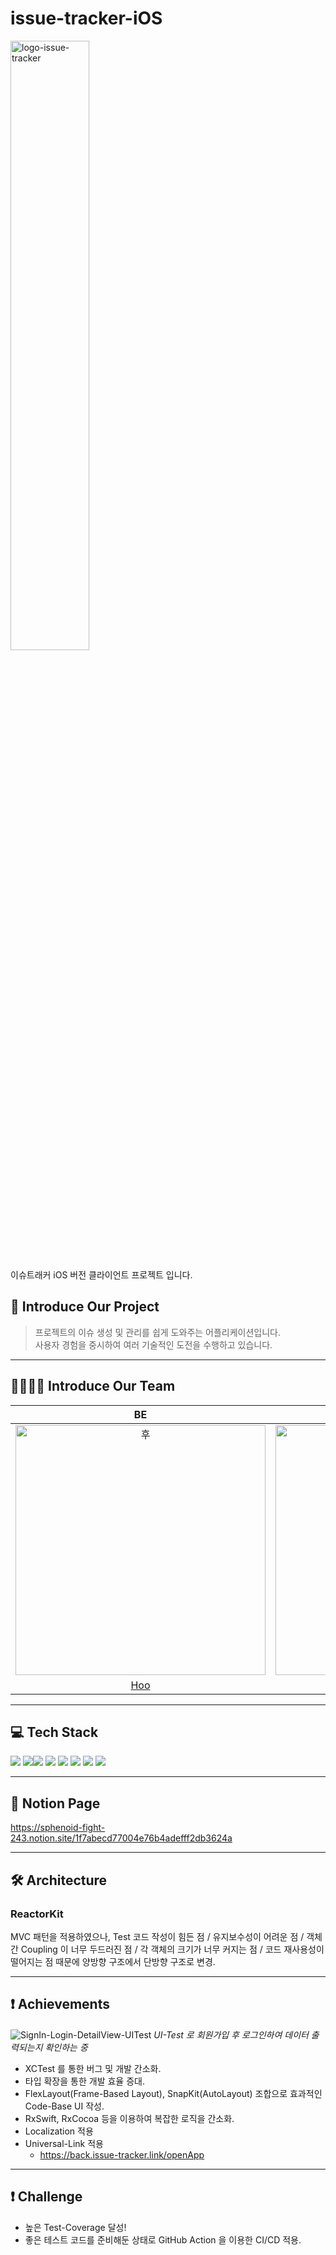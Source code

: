 # issue-tracker-iOS

<img src="https://user-images.githubusercontent.com/29879110/188896648-bceb2ec8-8f58-4648-b360-1e1d614d2ca9.png" style="width: 50%; height=50%" alt="logo-issue-tracker"/>

이슈트래커 iOS 버전 클라이언트 프로젝트 입니다.

## 📝 Introduce Our Project

> 프로젝트의 이슈 생성 및 관리를 쉽게 도와주는 어플리케이션입니다.<br/>
> 사용자 경험을 중시하여 여러 기술적인 도전을 수행하고 있습니다.

---

## 👨‍👩‍👧‍👦 Introduce Our Team

|                                          BE                                           |                                           BE                                           |                                          iOS                                          |                                           FE                                           |                                           FE                                            |
|:-------------------------------------------------------------------------------------:|:--------------------------------------------------------------------------------------:|:-------------------------------------------------------------------------------------:|:--------------------------------------------------------------------------------------:|:---------------------------------------------------------------------------------------:|
| <img src="https://avatars.githubusercontent.com/u/68011320?v=4" width=400px alt="후"/> | <img src="https://avatars.githubusercontent.com/u/29879110?v=4" width=400px alt="아더"/> | <img src="https://avatars.githubusercontent.com/u/65931336?v=4" width=400px alt="벡"/> | <img src="https://avatars.githubusercontent.com/u/85747667?v=4" width=400px alt="도비"/> | <img src="https://avatars.githubusercontent.com/u/92701121?v=4" width=400px alt="도토리"/> |
|                           [Hoo](https://github.com/who-hoo)                           |                           [Ader](https://github.com/ak2j38)                            |                        [Beck](https://github.com/SangHwi-Back)                        |                        [Dobby](https://github.com/JiminKim-dev)                        |                          [Dotori](https://github.com/mogooee)                           |

---

## 💻 Tech Stack

<img src="https://img.shields.io/badge/-Swift-red"/> <img src="https://img.shields.io/badge/UI-SnapKit-yellowgreen"/><img src="https://img.shields.io/badge/UI-FlexLayout-yellowgreen"> <img src="https://img.shields.io/badge/Test-XCTest-brightgreen"> <img src="https://img.shields.io/badge/Test-TestFlight-blue"> <img src="https://img.shields.io/badge/Logic-RxSwift-critical"> <img src="https://img.shields.io/badge/Logic-RxCocoa-critical"> <img src="https://img.shields.io/badge/Logic-RxRelay-critical">

---

## 📔 Notion Page

https://sphenoid-fight-243.notion.site/1f7abecd77004e76b4adefff2db3624a

---

## 🛠 Architecture

### ReactorKit

MVC 패턴을 적용하였으나, Test 코드 작성이 힘든 점 / 유지보수성이 어려운 점 / 객체 간 Coupling 이 너무 두드러진 점 / 각 객체의 크기가 너무 커지는 점 / 코드 재사용성이 떨어지는 점 때문에 양방향 구조에서 단방향 구조로 변경.



---

## ❗️ Achievements

<p>
    <image src="https://user-images.githubusercontent.com/65931336/191487494-0c2a5152-9454-46bb-8f73-bf3e01222d94.gif" alt="SignIn-Login-DetailView-UITest"/>
    <em>UI-Test 로 회원가입 후 로그인하여 데이터 출력되는지 확인하는 중</em>
</p>

* XCTest 를 통한 버그 및 개발 간소화.
* 타입 확장을 통한 개발 효율 증대.
* FlexLayout(Frame-Based Layout), SnapKit(AutoLayout) 조합으로 효과적인 Code-Base UI 작성.
* RxSwift, RxCocoa 등을 이용하여 복잡한 로직을 간소화.
* Localization 적용
* Universal-Link 적용
  - https://back.issue-tracker.link/openApp

---

## ❗️ Challenge

* 높은 Test-Coverage 달성!
* 좋은 테스트 코드를 준비해둔 상태로 GitHub Action 을 이용한 CI/CD 적용.
